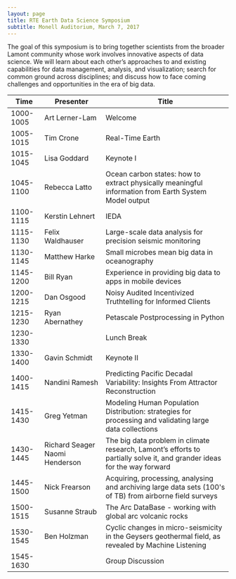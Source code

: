 ```yaml
---
layout: page
title: RTE Earth Data Science Symposium
subtitle: Monell Auditorium, March 7, 2017
---
```


The goal of this symposium is to bring together scientists from the broader Lamont community whose work involves innovative aspects of data science. We will learn about each other’s approaches to and existing capabilities for data management, analysis, and visualization; search for common ground across disciplines; and discuss how to face coming challenges and opportunities in the era of big data.

| Time      | Presenter                      | Title                                                                                                                   |
|-----------|--------------------------------|-------------------------------------------------------------------------------------------------------------------------|
| 1000-1005 | Art Lerner-Lam                 | Welcome                                                                                                                 |
| 1005-1015 | Tim Crone                      | Real-Time Earth                                                                                                         |
| 1015-1045 | Lisa Goddard                   | Keynote I                                                                                                               |
| 1045-1100 | Rebecca Latto                  | Ocean carbon states: how to extract physically meaningful information from Earth System Model output                    |
| 1100-1115 | Kerstin Lehnert                | IEDA                                                                                                                    |
| 1115-1130 | Felix Waldhauser               | Large-scale data analysis for precision seismic monitoring                                                              |
| 1130-1145 | Matthew Harke                  | Small microbes mean big data in oceanography                                                                            |
| 1145-1200 | Bill Ryan                      | Experience in providing big data to apps in mobile devices                                                              |
| 1200-1215 | Dan Osgood                     | Noisy Audited Incentivized Truthtelling for Informed Clients                                                            |
| 1215-1230 | Ryan Abernathey                | Petascale Postprocessing in Python                                                                                      |
| 1230-1330 |                                | Lunch Break                                                                                                                |
| 1330-1400 | Gavin Schmidt                  | Keynote II                                                                                                              |
| 1400-1415 | Nandini Ramesh                 | Predicting Pacific Decadal Variability: Insights From Attractor Reconstruction                                          |
| 1415-1430 | Greg Yetman                    | Modeling Human Population Distribution: strategies for processing and validating large data collections                 |
| 1430-1445 | Richard Seager Naomi Henderson | The big data problem in climate research, Lamont’s efforts to partially solve it, and grander ideas for the way forward |
| 1445-1500 | Nick Frearson                  | Acquiring, processing, analysing and archiving large data sets (100's of TB) from airborne field surveys                |
| 1500-1515 | Susanne Straub                 | The Arc DataBase - working with global arc volcanic rocks                                                               |
| 1530-1545 | Ben Holzman                    | Cyclic changes in micro-seismicity in the Geysers geothermal field, as revealed by Machine Listening                    |
| 1545-1630 |                                | Group Discussion                                                                                                               |
